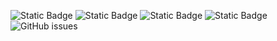 ![Static Badge](https://img.shields.io/badge/blacklists-60-000000) ![Static Badge](https://img.shields.io/badge/blacklisted-2545084-cc0000) ![Static Badge](https://img.shields.io/badge/whitelisted-2244-00CC00) ![Static Badge](https://img.shields.io/badge/streaming_blacklist-28107-000000) ![GitHub issues](https://img.shields.io/github/issues/fabriziosalmi/blacklists)
